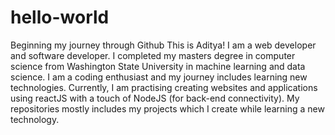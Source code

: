 # hello-world
Beginning my journey through Github
This is Aditya! I am a web developer and software developer. I completed my masters degree in computer science from Washington State University in machine learning and data science. I am a coding enthusiast and my journey includes learning new technologies. Currently, I am practising creating websites and applications using reactJS with a touch of NodeJS (for back-end connectivity). My repositories mostly includes my projects which I create while learning a new technology.
